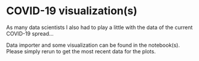 # COVID-19 visualization(s)
As many data scientists I also had to play a little with the data of the current COVID-19 spread... 

Data importer and some visualization can be found in the notebook(s). Please simply rerun to get the most recent data for the plots.
